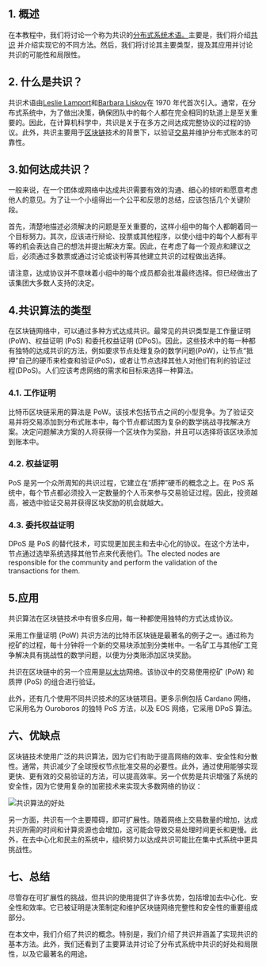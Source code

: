 ## 1. 概述

在本教程中，我们将讨论一个称为共识的[分布式系统术语。](https://www.baeldung.com/cs/distributed-systems-guide)主要是，我们将介绍[共识](https://www.baeldung.com/cs/consensus-algorithms-distributed-systems) 并介绍实现它的不同方法。然后，我们将讨论其主要类型，提及其应用并讨论共识的可能性和局限性。

## 2. 什么是共识？

共识术语由[Leslie Lamport](https://en.wikipedia.org/wiki/Leslie_Lamport)和[Barbara Liskov](https://en.wikipedia.org/wiki/Barbara_Liskov)在 1970 年代首次引入。通常，在分布式系统中，为了做出决策，确保团队中的每个人都在完全相同的轨道上是至关重要的。因此，在计算机科学中，共识是关于在多方之间达成完整协议的过程的协议。此外，共识主要用于[区块链](https://www.baeldung.com/java-blockchain)技术的背景下，以验证[交易](https://www.baeldung.com/cs/transactions-intro)并维护分布式账本的可靠性。

## 3.如何达成共识？

一般来说，在一个团体或网络中达成共识需要有效的沟通、细心的倾听和愿意考虑他人的意见。为了让一个小组得出一个公平和反思的总结，应该包括几个关键阶段。

首先，清楚地描述必须解决的问题是至关重要的，这样小组中的每个人都朝着同一个目标努力。其次，应该进行辩论、投票或其他程序，以使小组中的每个人都有平等的机会表达自己的想法并提出解决方案。因此，在考虑了每一个观点和建议之后，必须通过多数票或通过讨论或谈判等其他建立共识的过程做出选择。

请注意，达成协议并不意味着小组中的每个成员都会批准最终选择。但已经做出了该集团大多数人支持的决定。

## 4.共识算法的类型

在区块链网络中，可以通过多种方式达成共识。最常见的共识类型是工作量证明 (PoW)、权益证明 (PoS) 和委托权益证明 (DPoS)。因此，这些技术中的每一种都有独特的达成共识的方法，例如要求节点处理复杂的数学问题(PoW)，让节点“抵押”自己的硬币来检查和验证(PoS)，或者让节点选择其他人对他们有利的验证过程(DPoS)。人们应该考虑网络的需求和目标来选择一种算法。

### 4.1. 工作证明

比特币区块链采用的算法是 PoW。该技术包括节点之间的小型竞争。为了验证交易并将交易添加到分布式账本中，每个节点都试图为复杂的数学挑战寻找解决方案。决定问题解决方案的人将获得一个区块作为奖励，并且可以选择将该区块添加到账本中。

### 4.2. 权益证明

PoS 是另一个众所周知的共识过程，它建立在“质押”硬币的概念之上。在 PoS 系统中，每个节点都必须投入一定数量的个人币来参与交易验证过程。因此，投资越高，被选中验证交易并获得区块奖励的机会就越大。

### 4.3. 委托权益证明

DPoS 是 PoS 的替代技术，可实现更加民主和去中心化的协议。在这个方法中，节点通过选举系统选择其他节点来代表他们。The elected nodes are responsible for the community and perform the validation of the transactions for them.

## 5.应用

共识算法在区块链技术中有很多应用，每一种都使用独特的方式达成协议。

采用工作量证明 (PoW) 共识方法的比特币区块链是最著名的例子之一。通过称为挖矿的过程，每十分钟将一个新的交易块添加到分类帐中。一名矿工与其他矿工竞争解决具有挑战性的数学问题，以便为分类账添加区块奖励。

共识在区块链中的另一个应用是[以太坊](https://ethereum.org/en/)网络。该协议中的交易使用挖矿 (PoW) 和质押 (PoS) 的组合进行验证。

此外，还有几个使用不同共识技术的区块链项目。更多示例包括 Cardano 网络，它采用名为 Ouroboros 的独特 PoS 方法，以及 EOS 网络，它采用 DPoS 算法。

## 六、优缺点

区块链技术使用广泛的共识算法，因为它们有助于提高网络的效率、安全性和分散性。通常，共识减少了全球授权节点批准交易的必要性。此外，通过使用能够实现更快、更有效的交易验证的方法，可以提高效率。另一个优势是共识增强了系统的安全性，因为它使用复杂的加密技术来实现大多数网络的协议：

![共识算法的好处](https://www.baeldung.com/wp-content/uploads/sites/4/2022/12/consensusdiagram.drawio.png)

另一方面，共识有一个主要障碍，即可扩展性。随着网络上交易数量的增加，达成共识所需的时间和计算资源也会增加，这可能会导致交易处理时间更长和更慢。此外，在去中心化和民主的系统中，组织努力以达成共识可能比在集中式系统中更具挑战性。

## 七、总结

尽管存在可扩展性的挑战，但共识的使用提供了许多优势，包括增加去中心化、安全性和效率。它已被证明是决策制定和维护区块链网络完整性和安全性的重要组成部分。

在本文中，我们介绍了共识的概念。特别是，我们介绍了共识并涵盖了实现共识的基本方法。此外，我们还看到了主要算法并讨论了分布式系统中共识的好处和局限性，以及它最著名的用途。
